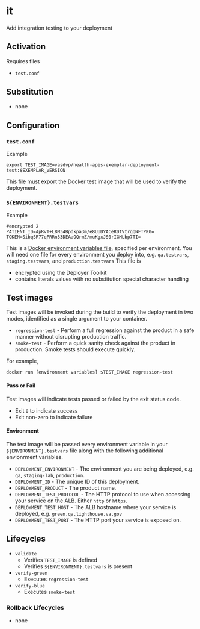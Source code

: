 # it

Add integration testing to your deployment

## Activation
Requires files
- `test.conf`

## Substitution
- none

## Configuration
### `test.conf`
Example
```
export TEST_IMAGE=vasdvp/health-apis-exemplar-deployment-test:$EXEMPLAR_VERSION
```
This file must export the Docker test image that will be used to verify the deployment.

### `${ENVIRONMENT}.testvars`
Example
```
#encrypted 2
PATIENT_ID=ApRvT+L8M34Bpdkpa3m/e8UUDYACeRDtVtrgqNFTPK0=
TOKEN=SibqSR77qPRRn33DEAaOQrmZ/muKgxJS0rIGMLbp7TI=
```
This is a [Docker environment variables file](https://docs.docker.com/compose/env-file/), specified per environment. You will need one file for every environment you deploy into, e.g. `qa.testvars`, `staging.testvars`, and `production.testvars`
This file is
- encrypted using the Deployer Toolkit
- contains literals values with no substitution special character handling

## Test images
Test images will be invoked during the build to verify the deployment in two modes, identified as a single argument to your container.
- `regression-test` - Perform a full regression against the product in a safe manner without disrupting production traffic. 
- `smoke-test` - Perform a quick sanity check against the product in production. Smoke tests should execute quickly.

For example,
```
docker run [environment variables] $TEST_IMAGE regression-test
```

#### Pass or Fail
Test images will indicate tests passed or failed by the exit status code.
- Exit `0` to indicate success
- Exit non-zero to indicate failure

#### Environment
The test image will be passed every environment variable in your `${ENVIRONMENT}.testvars` file along with the following additional envionrment variables.
- `DEPLOYMENT_ENVIRONMENT` - The environment you are being deployed, e.g. `qa`, `staging-lab`, `production`.
- `DEPLOYMENT_ID` - The unique ID of this deployment.
- `DEPLOYMENT_PRODUCT` - The product name.
- `DEPLOYMENT_TEST_PROTOCOL` - The HTTP protocol to use when accessing your service on the ALB. Either `http` or `https`.
- `DEPLOYMENT_TEST_HOST` - The ALB hostname where your service is deployed, e.g. `green.qa.lighthouse.va.gov`
- `DEPLOYMENT_TEST_PORT` - The HTTP port your service is exposed on.


## Lifecycles
- `validate`
  - Verifies `TEST_IMAGE` is defined
  - Verifies `${ENVIRONMENT}.testvars` is present
- `verify-green`
  - Executes `regression-test`
- `verify-blue`
  - Executes `smoke-test`

### Rollback Lifecycles
- none